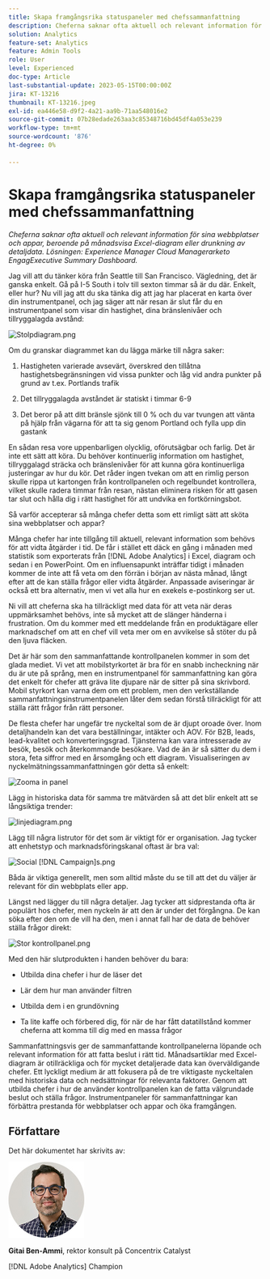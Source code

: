 ```yaml
---
title: Skapa framgångsrika statuspaneler med chefssammanfattning
description: Cheferna saknar ofta aktuell och relevant information för sina webbplatser och appar, beroende på månadsvisa Excel-diagram eller drunkning av detaljdata. Lösningen - en sammanfattande kontrollpanel för chefer.
solution: Analytics
feature-set: Analytics
feature: Admin Tools
role: User
level: Experienced
doc-type: Article
last-substantial-update: 2023-05-15T00:00:00Z
jira: KT-13216
thumbnail: KT-13216.jpeg
exl-id: ea446e58-d9f2-4a21-aa9b-71aa548016e2
source-git-commit: 07b28edade263aa3c85348716bd45df4a053e239
workflow-type: tm+mt
source-wordcount: '876'
ht-degree: 0%

---
```


# Skapa framgångsrika statuspaneler med chefssammanfattning

_Cheferna saknar ofta aktuell och relevant information för sina webbplatser och appar, beroende på månadsvisa Excel-diagram eller drunkning av detaljdata. Lösningen: Experience Manager Cloud Managerarketo EngagExecutive Summary Dashboard._

Jag vill att du tänker köra från Seattle till San Francisco. Vägledning, det är ganska enkelt. Gå på I-5 South i tolv till sexton timmar så är du där. Enkelt, eller hur? Nu vill jag att du ska tänka dig att jag har placerat en karta över din instrumentpanel, och jag säger att när resan är slut får du en instrumentpanel som visar din hastighet, dina bränslenivåer och tillryggalagda avstånd:

![Stolpdiagram.png](assets/bar-graph.png)

Om du granskar diagrammet kan du lägga märke till några saker:

1. Hastigheten varierade avsevärt, överskred den tillåtna hastighetsbegränsningen vid vissa punkter och låg vid andra punkter på grund av t.ex. Portlands trafik

1. Det tillryggalagda avståndet är statiskt i timmar 6-9

1. Det beror på att ditt bränsle sjönk till 0 % och du var tvungen att vänta på hjälp från vägarna för att ta sig genom Portland och fylla upp din gastank

En sådan resa vore uppenbarligen olycklig, oförutsägbar och farlig. Det är inte ett sätt att köra. Du behöver kontinuerlig information om hastighet, tillryggalagd sträcka och bränslenivåer för att kunna göra kontinuerliga justeringar av hur du kör. Det råder ingen tvekan om att en rimlig person skulle rippa ut kartongen från kontrollpanelen och regelbundet kontrollera, vilket skulle radera timmar från resan, nästan eliminera risken för att gasen tar slut och hålla dig i rätt hastighet för att undvika en fortkörningsbot.

Så varför accepterar så många chefer detta som ett rimligt sätt att sköta sina webbplatser och appar?

Många chefer har inte tillgång till aktuell, relevant information som behövs för att vidta åtgärder i tid. De får i stället ett däck en gång i månaden med statistik som exporterats från [!DNL Adobe Analytics] i Excel, diagram och sedan i en PowerPoint. Om en influensapunkt inträffar tidigt i månaden kommer de inte att få veta om den förrän i början av nästa månad, långt efter att de kan ställa frågor eller vidta åtgärder. Anpassade aviseringar är också ett bra alternativ, men vi vet alla hur en exekels e-postinkorg ser ut.

Ni vill att cheferna ska ha tillräckligt med data för att veta när deras uppmärksamhet behövs, inte så mycket att de slänger händerna i frustration. Om du kommer med ett meddelande från en produktägare eller marknadschef om att en chef vill veta mer om en avvikelse så stöter du på den ljuva fläcken.

Det är här som den sammanfattande kontrollpanelen kommer in som det glada mediet. Vi vet att mobilstyrkortet är bra för en snabb incheckning när du är ute på språng, men en instrumentpanel för sammanfattning kan göra det enkelt för chefer att gräva lite djupare när de sitter på sina skrivbord. Mobil styrkort kan varna dem om ett problem, men den verkställande sammanfattningsinstrumentpanelen låter dem sedan förstå tillräckligt för att ställa rätt frågor från rätt personer.

De flesta chefer har ungefär tre nyckeltal som de är djupt oroade över. Inom detaljhandeln kan det vara beställningar, intäkter och AOV. För B2B, leads, lead-kvalitet och konverteringsgrad. Tjänsterna kan vara intresserade av besök, besök och återkommande besökare. Vad de än är så sätter du dem i stora, feta siffror med en årsomgång och ett diagram. Visualiseringen av nyckelmätningssammanfattningen gör detta så enkelt:

![Zooma in panel](assets/zoom-in-panel.png)

Lägg in historiska data för samma tre mätvärden så att det blir enkelt att se långsiktiga trender:

![linjediagram.png](assets/line-graph.png)

Lägg till några listrutor för det som är viktigt för er organisation. Jag tycker att enhetstyp och marknadsföringskanal oftast är bra val:

![Social [!DNL Campaign]s.png](assets/social-campaigns.png)

Båda är viktiga generellt, men som alltid måste du se till att det du väljer är relevant för din webbplats eller app.

Längst ned lägger du till några detaljer. Jag tycker att sidprestanda ofta är populärt hos chefer, men nyckeln är att den är under det förgångna. De kan söka efter den om de vill ha den, men i annat fall har de data de behöver ställa frågor direkt:

![Stor kontrollpanel.png](assets/large-dashboard.png)

Med den här slutprodukten i handen behöver du bara:

- Utbilda dina chefer i hur de läser det

- Lär dem hur man använder filtren

- Utbilda dem i en grundövning

- Ta lite kaffe och förbered dig, för när de har fått datatillstånd kommer cheferna att komma till dig med en massa frågor

Sammanfattningsvis ger de sammanfattande kontrollpanelerna löpande och relevant information för att fatta beslut i rätt tid. Månadsartiklar med Excel-diagram är otillräckliga och för mycket detaljerade data kan överväldigande chefer. Ett lyckligt medium är att fokusera på de tre viktigaste nyckeltalen med historiska data och nedsättningar för relevanta faktorer. Genom att utbilda chefer i hur de använder kontrollpanelen kan de fatta välgrundade beslut och ställa frågor. Instrumentpaneler för sammanfattningar kan förbättra prestanda för webbplatser och appar och öka framgången.

## Författare

Det här dokumentet har skrivits av:

![Gitai Ben-Ammi](assets/gitai-headshot-150.jpg)

**Gitai Ben-Ammi**, rektor konsult på Concentrix Catalyst

[!DNL Adobe Analytics] Champion

